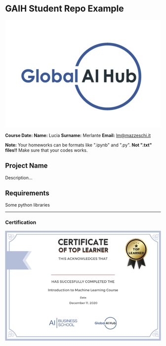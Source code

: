 # GAIH Student Repo Example
![](img/logo.png)

**Course Date:**
**Name:** Lucia
**Surname:** Merlante
**Email:** lm@mazzeschi.it

**Note:** Your homeworks can be formats like ".ipynb" and ".py". **Not ".txt" files!!** Make sure that your codes works.  

## Project Name
Description...

## Requirements
Some python libraries

---

### Certification
![](img/certificate_ex.png)

